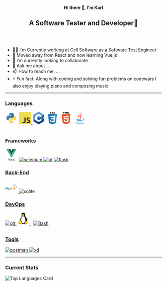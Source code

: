 


<div id="header" align="center">
       <h4> Hi there 👋, I'm Karl </h4>
       <h2 align="center">A Software Tester and Developer🚀</h2>
    
    
</div>

<br />
<br />

- 👨‍💻 I'm Currently working at Cell Software as a Software Test Engineer
- 🌱 Moved away from React and now learning Vue.js 
- 👯 I’m currently looking to collaborate
- 💬 Ask me about ...
- 📫 How to reach me: ...
- ⚡ Fun fact: Along with coding and solving fun problems on codewars I also enjoy playing piano and composing music 


------------------------------

### Languages

<div>
              <span>
                     <img src="https://raw.githubusercontent.com/devicons/devicon/master/icons/python/python-original.svg" alt="python" width="40" height="40"/> </a>   
              </span>
              <span>
                     <a href="https://developer.mozilla.org/en-US/docs/Web/JavaScript" target="_blank" rel="noreferrer"><img src="https://raw.githubusercontent.com/devicons/devicon/master/icons/javascript/javascript-original.svg" alt="javascript" width="40" height="40"/>  
              </span>
              <span>
                     <img src="https://raw.githubusercontent.com/devicons/devicon/master/icons/cplusplus/cplusplus-original.svg" alt="cplusplus" width="40" height="40"/></a> <a href="https://www.w3schools.com/css/" target="_blank" rel="noreferrer"> 
              </span>
              <span>
                     <img src="https://raw.githubusercontent.com/devicons/devicon/master/icons/css3/css3-original-wordmark.svg" alt="css3" width="40" height="40"/></a> 
              </span>
              <span>
                     <img src="https://raw.githubusercontent.com/devicons/devicon/master/icons/html5/html5-original-wordmark.svg" alt="html5" width="40" height="40"/> </a> <a href="https://www.java.com" target="_blank" rel="noreferrer">
              </span>
              <span>   
                     <img src="https://raw.githubusercontent.com/devicons/devicon/master/icons/java/java-original.svg" alt="java" width="40" height="40"/> </a>
              </span>
              
</div>


<br />

### Frameworks

<div>
       <span>
              <img src="https://raw.githubusercontent.com/devicons/devicon/master/icons/vuejs/vuejs-original-wordmark.svg" alt="vuejs" width="40" height="40"/></a> <a href="https://www.adobe.com/products/xd.html" target="_blank" rel="noreferrer">
       </span>
       <span>
              <img src="https://raw.githubusercontent.com/detain/svg-logos/780f25886640cef088af994181646db2f6b1a3f8/svg/selenium-logo.svg" alt="selenium" width="40" height="40"/> </a> <a href="https://www.sqlite.org/" target="_blank" rel="noreferrer">
       </span>
       <span>
              <a href="https://www.qt.io/" target="_blank" rel="noreferrer"><img src="https://upload.wikimedia.org/wikipedia/commons/0/0b/Qt_logo_2016.svg" alt="qt" width="40" height="40"/></a>
       </span>
        <span>
              <a href="https://flask.palletsprojects.com/" target="_blank" rel="noreferrer"><img src="https://www.vectorlogo.zone/logos/pocoo_flask/pocoo_flask-icon.svg" alt="flask" width="40" height="40"/> </a> <a href="https://git-scm.com/" target="_blank" rel="noreferrer">
       </span>


</div>

### Back-End

<div>
       <span>
                      <a href="https://www.mysql.com/" target="_blank" rel="noreferrer"><img src="https://raw.githubusercontent.com/devicons/devicon/master/icons/mysql/mysql-original-wordmark.svg" alt="mysql" width="40" height="40"/> </a> 
       </span>
       <span>
                 <img src="https://www.vectorlogo.zone/logos/sqlite/sqlite-icon.svg" alt="sqlite" width="40" height="40"/> </a> <a href="https://vuejs.org/" target="_blank" rel="noreferrer"> 
          </span>
</div>


### DevOps

<div>
       <span>
              <img src="https://www.vectorlogo.zone/logos/git-scm/git-scm-icon.svg" alt="git" width="40" height="40"/> </a> <a href="https://www.w3.org/html/" target="_blank" rel="noreferrer"> 
       </span>
       <span>
              </a> <a href="https://www.linux.org/" target="_blank" rel="noreferrer"><img src="https://raw.githubusercontent.com/devicons/devicon/master/icons/linux/linux-original.svg" alt="linux" width="40" height="40"/> </a> <a href="https://www.mysql.com/" target="_blank" rel="noreferrer"> 
       </span>
       <span>
              <img style="margin: 10px" src="https://profilinator.rishav.dev/skills-assets/gnu_bash-icon.svg" alt="Bash" height="50" />  
       </span>
</div>      


### Tools

<div>
        <span>
               <a href="https://postman.com" target="_blank" rel="noreferrer"> <img src="https://www.vectorlogo.zone/logos/getpostman/getpostman-icon.svg" alt="postman" width="40" height="40"/> </a> <a href="https://www.python.org" target="_blank" rel="noreferrer"> 
        </span>
        <span>
                 <img src="https://cdn.worldvectorlogo.com/logos/adobe-xd.svg" alt="xd" width="40" height="40"/> </a> </p>
        </span>
</div>

------------------------------

### Current Stats


![Top Languages Card](https://github-readme-stats.vercel.app/api/top-langs/?username=karlduggan&layout=compact)



